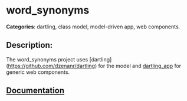 # word_synonyms 

**Categories**: dartling, class model, model-driven app, web components. 

## Description: 
The word_synonyms project uses 
[dartling] (https://github.com/dzenanr/dartling) for the model and
[dartling_app]() for generic web components.

## [Documentation](http://goo.gl/wa8JSi)